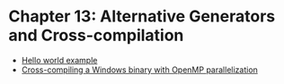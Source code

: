 # Chapter 13: Alternative Generators and Cross-compilation

- [Hello world example](recipe-01/README.md)
- [Cross-compiling a Windows binary with OpenMP parallelization](recipe-02/README.md)

